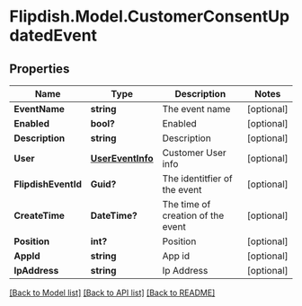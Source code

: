 # Flipdish.Model.CustomerConsentUpdatedEvent
## Properties

Name | Type | Description | Notes
------------ | ------------- | ------------- | -------------
**EventName** | **string** | The event name | [optional] 
**Enabled** | **bool?** | Enabled | [optional] 
**Description** | **string** | Description | [optional] 
**User** | [**UserEventInfo**](UserEventInfo.md) | Customer User info | [optional] 
**FlipdishEventId** | **Guid?** | The identitfier of the event | [optional] 
**CreateTime** | **DateTime?** | The time of creation of the event | [optional] 
**Position** | **int?** | Position | [optional] 
**AppId** | **string** | App id | [optional] 
**IpAddress** | **string** | Ip Address | [optional] 

[[Back to Model list]](../README.md#documentation-for-models) [[Back to API list]](../README.md#documentation-for-api-endpoints) [[Back to README]](../README.md)


